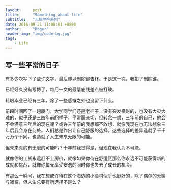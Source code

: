 ```yaml
---
layout:     post
title:      "Something about life"
subtitle:   "无病呻吟系列"
date: 2016-09-21 11:00:01 +0800
author:     "Roger"
header-img: "img/code-bg.jpg"
tags:
    - Life
---
```

写一些平常的日子
---

有多少次写下了些许文字，最后却以删除键告终。于是这一次，我扣了删除键。

已经好久没有写博了，每月一文的最低底线差点被打破。

转眼毕业已经有三年，除了一些感慨之外也没留下什么。

前段时间回了一趟厦门，大学同学们还是老样子，没有突发横财的，也没有大灾大难的，似乎还是三四年前的样子，平常而亲切，但转念一想，三年前的自己，他会不会满意三年后的现在呢？或许三年前的我想都不敢想，就像我现在也无法想象三年后我会身在何处。人们总是作出让自己舒服的选择，这些选择的差异造就了千千万万个不同，也造就了人生未来无限的可能。

但未来真的有无限的可能吗？十年前我觉得是，但现在我认为不可能。

就像你的工资永远赶不上房价，就像如果你待在舒适区那么你永远不可能获得新的成就和挑战，就像你每天享受安逸的同时你也失去了成长的机会。

有那么一瞬间，我在想或许待在这个海边的小渔村似乎也挺好的，除了偶尔的无聊与寂寞，但人生总要有所选择不是么？
